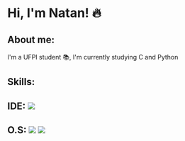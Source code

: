 
# Hi, I'm Natan! 🔥

## About me:

I'm a UFPI student 📚, I'm currently studying C and Python 

## Skills: <i class="devicon-c-original"></i>
## IDE: <img src="https://img.shields.io/badge/Visual_Studio_Code-0078D4?style=for-the-badge&logo=visual%20studio%20code&logoColor=white"/>
                                                                                                                                                  
## O.S:  <img src="https://img.shields.io/badge/Ubuntu-E95420?style=for-the-badge&logo=ubuntu&logoColor=white"/> <img src="https://img.shields.io/badge/Windows-0078D6?style=for-the-badge&logo=windows&logoColor=white"/>

